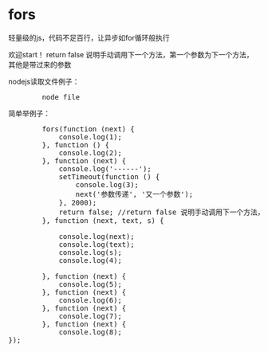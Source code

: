 # fors
轻量级的js，代码不足百行，让异步如for循环般执行


欢迎start！
return false 说明手动调用下一个方法，第一个参数为下一个方法，其他是带过来的参数

nodejs读取文件例子：
<pre>
        node file
</pre>

简单举例子：
<pre>
        fors(function (next) {
            console.log(1);
        }, function () {
            console.log(2);
        }, function (next) {
            console.log('------');
            setTimeout(function () {
                console.log(3);
                next('参数传递', '又一个参数');
            }, 2000);
            return false; //return false 说明手动调用下一个方法，第一个参数为下一个方法，其他是带过来的参数
        }, function (next, text, s) {
        
            console.log(next);
            console.log(text);
            console.log(s);
            console.log(4);
        
        }, function (next) {
            console.log(5);
        }, function (next) {
            console.log(6);
        }, function (next) {
            console.log(7);
        }, function (next) {
            console.log(8);
});
</pre>
